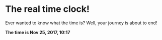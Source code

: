 # The real time clock!

Ever wanted to know what the time is? Well, your journey is about to end!

**The time is Nov 25, 2017, 10:17**